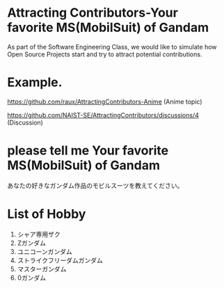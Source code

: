 # Attracting Contributors-Your favorite MS(MobilSuit) of Gandam 
As part of the Software Engineering Class, we would like to simulate how Open Source Projects start and try to attract potential contributions.

# Example. 
https://github.com/raux/AttractingContributors-Anime (Anime topic)

https://github.com/NAIST-SE/AttractingContributors/discussions/4 (Discussion)

# please tell me Your favorite MS(MobilSuit) of Gandam  
あなたの好きなガンダム作品のモビルスーツを教えてください。

# List of Hobby
1. シャア専用ザク
2. Zガンダム
3. ユニコーンガンダム
4. ストライクフリーダムガンダム
5. マスターガンダム
6. 0ガンダム

